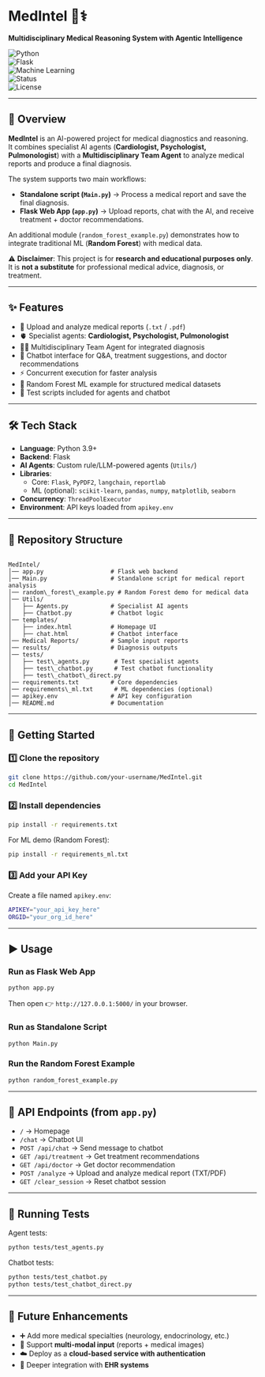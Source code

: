 
# MedIntel 🧠⚕️  
**Multidisciplinary Medical Reasoning System with Agentic Intelligence**

![Python](https://img.shields.io/badge/Python-3.9+-blue?logo=python&logoColor=white)  
![Flask](https://img.shields.io/badge/Flask-Framework-lightgrey?logo=flask)  
![Machine Learning](https://img.shields.io/badge/Machine%20Learning-RandomForest-green)  
![Status](https://img.shields.io/badge/Status-Research%20%26%20Education-orange)  
![License](https://img.shields.io/badge/License-Academic-lightblue)  

---

## 📌 Overview
**MedIntel** is an AI-powered project for medical diagnostics and reasoning.  
It combines specialist AI agents (**Cardiologist, Psychologist, Pulmonologist**) with a **Multidisciplinary Team Agent** to analyze medical reports and produce a final diagnosis.  

The system supports two main workflows:
- **Standalone script (`Main.py`)** → Process a medical report and save the final diagnosis.  
- **Flask Web App (`app.py`)** → Upload reports, chat with the AI, and receive treatment + doctor recommendations.  

An additional module (`random_forest_example.py`) demonstrates how to integrate traditional ML (**Random Forest**) with medical data.  

⚠️ **Disclaimer**: This project is for **research and educational purposes only**. It is **not a substitute** for professional medical advice, diagnosis, or treatment.  

---

## ✨ Features
- 📂 Upload and analyze medical reports (`.txt` / `.pdf`)  
- 🫀 Specialist agents: **Cardiologist, Psychologist, Pulmonologist**  
- 🧑‍⚕️ Multidisciplinary Team Agent for integrated diagnosis  
- 💬 Chatbot interface for Q&A, treatment suggestions, and doctor recommendations  
- ⚡ Concurrent execution for faster analysis  
- 🌲 Random Forest ML example for structured medical datasets  
- 🧪 Test scripts included for agents and chatbot  

---

## 🛠️ Tech Stack
- **Language**: Python 3.9+  
- **Backend**: Flask  
- **AI Agents**: Custom rule/LLM-powered agents (`Utils/`)  
- **Libraries**:  
  - Core: `Flask`, `PyPDF2`, `langchain`, `reportlab`  
  - ML (optional): `scikit-learn`, `pandas`, `numpy`, `matplotlib`, `seaborn`  
- **Concurrency**: `ThreadPoolExecutor`  
- **Environment**: API keys loaded from `apikey.env`  

---

## 📂 Repository Structure
```

MedIntel/
│── app.py                   # Flask web backend
│── Main.py                  # Standalone script for medical report analysis
│── random\_forest\_example.py # Random Forest demo for medical data
│── Utils/
│   ├── Agents.py            # Specialist AI agents
│   ├── Chatbot.py           # Chatbot logic
│── templates/
│   ├── index.html           # Homepage UI
│   ├── chat.html            # Chatbot interface
│── Medical Reports/         # Sample input reports
│── results/                 # Diagnosis outputs
│── tests/
│   ├── test\_agents.py       # Test specialist agents
│   ├── test\_chatbot.py      # Test chatbot functionality
│   ├── test\_chatbot\_direct.py
│── requirements.txt         # Core dependencies
│── requirements\_ml.txt      # ML dependencies (optional)
│── apikey.env               # API key configuration
│── README.md                # Documentation

````

---

## 🚀 Getting Started

### 1️⃣ Clone the repository
```bash
git clone https://github.com/your-username/MedIntel.git
cd MedIntel
````

### 2️⃣ Install dependencies

```bash
pip install -r requirements.txt
```

For ML demo (Random Forest):

```bash
pip install -r requirements_ml.txt
```

### 3️⃣ Add your API Key

Create a file named `apikey.env`:

```bash
APIKEY="your_api_key_here"
ORGID="your_org_id_here"
```

---

## ▶️ Usage

### Run as Flask Web App

```bash
python app.py
```

Then open 👉 `http://127.0.0.1:5000/` in your browser.

### Run as Standalone Script

```bash
python Main.py
```

### Run the Random Forest Example

```bash
python random_forest_example.py
```

---

## 📡 API Endpoints (from `app.py`)

* `/` → Homepage
* `/chat` → Chatbot UI
* `POST /api/chat` → Send message to chatbot
* `GET /api/treatment` → Get treatment recommendations
* `GET /api/doctor` → Get doctor recommendation
* `POST /analyze` → Upload and analyze medical report (TXT/PDF)
* `GET /clear_session` → Reset chatbot session

---

## 🧪 Running Tests

Agent tests:

```bash
python tests/test_agents.py
```

Chatbot tests:

```bash
python tests/test_chatbot.py
python tests/test_chatbot_direct.py
```

---

## 📖 Future Enhancements

* ➕ Add more medical specialties (neurology, endocrinology, etc.)
* 🩻 Support **multi-modal input** (reports + medical images)
* ☁️ Deploy as a **cloud-based service with authentication**
* 🔗 Deeper integration with **EHR systems**



